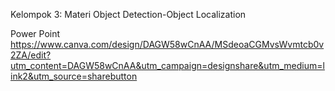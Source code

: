 Kelompok 3: Materi Object Detection-Object Localization

Power Point
https://www.canva.com/design/DAGW58wCnAA/MSdeoaCGMvsWvmtcb0v2ZA/edit?utm_content=DAGW58wCnAA&utm_campaign=designshare&utm_medium=link2&utm_source=sharebutton
